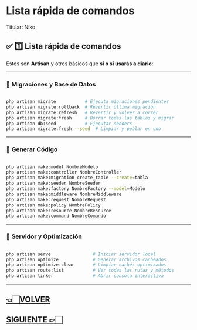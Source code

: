 # Lista rápida de comandos

Titular: Niko

## ✅ **1️⃣ Lista rápida de comandos**

Estos son **Artisan** y otros básicos que **sí o sí usarás a diario**:

---

### 📌 **Migraciones y Base de Datos**

```bash

php artisan migrate           # Ejecuta migraciones pendientes
php artisan migrate:rollback  # Revertir última migración
php artisan migrate:refresh   # Revertir y volver a correr
php artisan migrate:fresh     # Borrar todas las tablas y migrar
php artisan db:seed           # Ejecutar seeders
php artisan migrate:fresh --seed  # Limpiar y poblar en uno

```

---

### 📌 **Generar Código**

```bash

php artisan make:model NombreModelo
php artisan make:controller NombreController
php artisan make:migration create_table --create=tabla
php artisan make:seeder NombreSeeder
php artisan make:factory NombreFactory --model=Modelo
php artisan make:middleware NombreMiddleware
php artisan make:request NombreRequest
php artisan make:policy NombrePolicy
php artisan make:resource NombreResource
php artisan make:command NombreComando

```

---

### 📌 **Servidor y Optimización**

```bash

php artisan serve                # Iniciar servidor local
php artisan optimize             # Generar archivos cacheados
php artisan optimize:clear       # Limpiar cachés optimizados
php artisan route:list           # Ver todas las rutas y métodos
php artisan tinker               # Abrir consola interactiva

```

---

## [👈🏻VOLVER](0.%20Laravel%20index.md)

## [SIGUIENTE 👉🏻](Snippets%20útiles.md)
